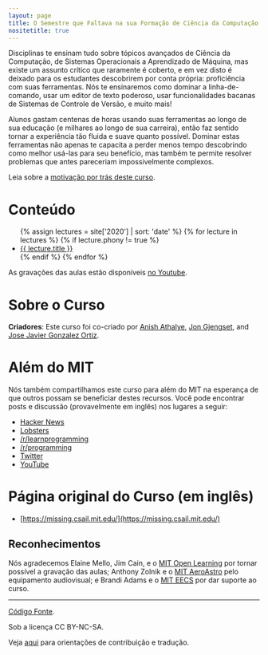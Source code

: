 ```yaml
---
layout: page
title: O Semestre que Faltava na sua Formação de Ciência da Computação
nositetitle: true
---
```


Disciplinas te ensinam tudo sobre tópicos avançados de Ciência da Computação,
de Sistemas Operacionais a Aprendizado de Máquina, mas existe um assunto crítico
que raramente é coberto, e em vez disto é deixado para os estudantes descobrirem
por conta própria: proficiência com suas ferramentas. Nós te ensinaremos como
dominar a linha-de-comando, usar um editor de texto poderoso, usar funcionalidades
bacanas de Sistemas de Controle de Versão, e muito mais!

Alunos gastam centenas de horas usando suas ferramentas ao longo de sua educação
(e milhares ao longo de sua carreira), então faz sentido tornar a experiência tão
fluida e suave quanto possível. Dominar estas ferramentas não apenas te capacita
a perder menos tempo descobrindo como melhor usá-las para seu benefício, mas também
te permite resolver problemas que antes pareceriam impossivelmente complexos.

Leia sobre a [motivação por trás deste curso](/about/).

# Conteúdo

<ul>
{% assign lectures = site['2020'] | sort: 'date' %}
{% for lecture in lectures %}
    {% if lecture.phony != true %}
        <li>
            <a href="{{ lecture.url }}">{{ lecture.title }}</a>
        </li>
    {% endif %}
{% endfor %}
</ul>

As gravações das aulas estão disponíveis [no Youtube](https://www.youtube.com/playlist?list=PLyzOVJj3bHQuloKGG59rS43e29ro7I57J).

# Sobre o Curso

**Criadores**: Este curso foi co-criado por [Anish Athalye](https://www.anishathalye.com/), [Jon Gjengset](https://thesquareplanet.com/), and [Jose Javier Gonzalez Ortiz](http://josejg.com/).<br>

# Além do MIT

Nós também compartilhamos este curso para além do MIT na esperança de que outros possam
se beneficiar destes recursos. Você pode encontrar posts e discussão (provavelmente em inglês)
nos lugares a seguir:

 - [Hacker News](https://news.ycombinator.com/item?id=22226380)
 - [Lobsters](https://lobste.rs/s/ti1k98/missing_semester_your_cs_education_mit)
 - [/r/learnprogramming](https://www.reddit.com/r/learnprogramming/comments/eyagda/the_missing_semester_of_your_cs_education_mit/)
 - [/r/programming](https://www.reddit.com/r/programming/comments/eyagcd/the_missing_semester_of_your_cs_education_mit/)
 - [Twitter](https://twitter.com/jonhoo/status/1224383452591509507)
 - [YouTube](https://www.youtube.com/playlist?list=PLyzOVJj3bHQuloKGG59rS43e29ro7I57J)

# Página original do Curso (em inglês)

- [https://missing.csail.mit.edu/](https://missing.csail.mit.edu/)

## Reconhecimentos

Nós agradecemos Elaine Mello, Jim Cain, e o [MIT Open
Learning](https://openlearning.mit.edu/) por tornar possível a gravação das aulas; Anthony Zolnik e o [MIT
AeroAstro](https://aeroastro.mit.edu/) pelo equipamento audiovisual; e Brandi Adams e o
[MIT EECS](https://www.eecs.mit.edu/) por dar suporte ao curso.

---

<div class="small center">
<p><a href="https://github.com/missing-semester/missing-semester">Código Fonte</a>.</p>
<p>Sob a licença CC BY-NC-SA.</p>
<p>Veja <a href="/license/">aqui</a> para orientações de contribuição e tradução.</p>
</div>
